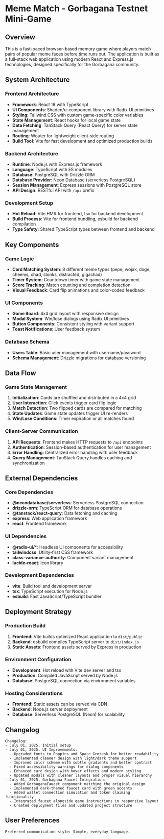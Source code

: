 # Meme Match - Gorbagana Testnet Mini-Game

## Overview

This is a fast-paced browser-based memory game where players match pairs of popular meme faces before time runs out. The application is built as a full-stack web application using modern React and Express.js technologies, designed specifically for the Gorbagana community.

## System Architecture

### Frontend Architecture
- **Framework**: React 18 with TypeScript
- **UI Components**: Shadcn/ui component library with Radix UI primitives
- **Styling**: Tailwind CSS with custom game-specific color variables
- **State Management**: React hooks for local game state
- **Data Fetching**: TanStack Query (React Query) for server state management
- **Routing**: Wouter for lightweight client-side routing
- **Build Tool**: Vite for fast development and optimized production builds

### Backend Architecture
- **Runtime**: Node.js with Express.js framework
- **Language**: TypeScript with ES modules
- **Database**: PostgreSQL with Drizzle ORM
- **Database Provider**: Neon Database (serverless PostgreSQL)
- **Session Management**: Express sessions with PostgreSQL store
- **API Design**: RESTful API with `/api` prefix

### Development Setup
- **Hot Reload**: Vite HMR for frontend, tsx for backend development
- **Build Process**: Vite for frontend bundling, esbuild for backend compilation
- **Type Safety**: Shared TypeScript types between frontend and backend

## Key Components

### Game Logic
- **Card Matching System**: 8 different meme types (pepe, wojak, doge, cheems, chad, stonks, distracted, gigachad)
- **Timer System**: Countdown timer with game state management
- **Score Tracking**: Match counting and completion detection
- **Visual Feedback**: Card flip animations and color-coded feedback

### UI Components
- **Game Board**: 4x4 grid layout with responsive design
- **Modal System**: Win/lose dialogs using Radix UI primitives
- **Button Components**: Consistent styling with variant support
- **Toast Notifications**: User feedback system

### Database Schema
- **Users Table**: Basic user management with username/password
- **Schema Management**: Drizzle migrations for database versioning

## Data Flow

### Game State Management
1. **Initialization**: Cards are shuffled and distributed in a 4x4 grid
2. **User Interaction**: Click events trigger card flip logic
3. **Match Detection**: Two flipped cards are compared for matching
4. **State Updates**: Game state updates trigger UI re-renders
5. **Win/Lose Conditions**: Timer expiration or all matches found

### Client-Server Communication
1. **API Requests**: Frontend makes HTTP requests to `/api` endpoints
2. **Authentication**: Session-based authentication for user management
3. **Error Handling**: Centralized error handling with user feedback
4. **Query Management**: TanStack Query handles caching and synchronization

## External Dependencies

### Core Dependencies
- **@neondatabase/serverless**: Serverless PostgreSQL connection
- **drizzle-orm**: TypeScript ORM for database operations
- **@tanstack/react-query**: Data fetching and caching
- **express**: Web application framework
- **react**: Frontend framework

### UI Dependencies
- **@radix-ui/***: Headless UI components for accessibility
- **tailwindcss**: Utility-first CSS framework
- **class-variance-authority**: Component variant management
- **lucide-react**: Icon library

### Development Dependencies
- **vite**: Build tool and development server
- **tsx**: TypeScript execution for Node.js
- **esbuild**: Fast JavaScript/TypeScript bundler

## Deployment Strategy

### Production Build
1. **Frontend**: Vite builds optimized React application to `dist/public`
2. **Backend**: esbuild compiles TypeScript server to `dist/index.js`
3. **Static Assets**: Frontend assets served by Express in production

### Environment Configuration
- **Development**: Hot reload with Vite dev server and tsx
- **Production**: Compiled JavaScript served by Node.js
- **Database**: PostgreSQL connection via environment variables

### Hosting Considerations
- **Frontend**: Static assets can be served via CDN
- **Backend**: Node.js server deployment
- **Database**: Serverless PostgreSQL (Neon) for scalability

## Changelog

```
Changelog:
- July 01, 2025. Initial setup
- July 01, 2025. UI Improvements:
  - Upgraded fonts to Poppins and Space Grotesk for better readability
  - Implemented cleaner design with light/dark theme support
  - Improved color scheme with subtle gradients and better contrast
  - Fixed accessibility warnings for dialog components
  - Enhanced card design with hover effects and modern styling
  - Updated modals with cleaner layouts and proper visual hierarchy
- July 01, 2025. Gorbagana Faucet Integration:
  - Added GorbaganaFaucet component matching the original design
  - Implemented dark-themed faucet card with green accents
  - Added wallet connection simulation and token claiming functionality
  - Integrated faucet alongside game instructions in responsive layout
  - Created deployment files and updated project structure
```

## User Preferences

```
Preferred communication style: Simple, everyday language.
```